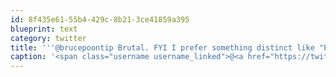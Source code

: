 ```yaml
---
id: 8f435e61-55b4-429c-8b21-3ce41859a395
blueprint: text
category: twitter
title: '''@brucepoontip Brutal. FYI I prefer something distinct like "Planeterra" versus the more "generic" choices.'
caption: '<span class="username username_linked">@<a href="https://twitter.com/brucepoontip" title="Bruce Poon Tip">brucepoontip</a></span> Brutal. FYI I prefer something distinct like "Planeterra" versus the more "generic" choices.'
---
```

